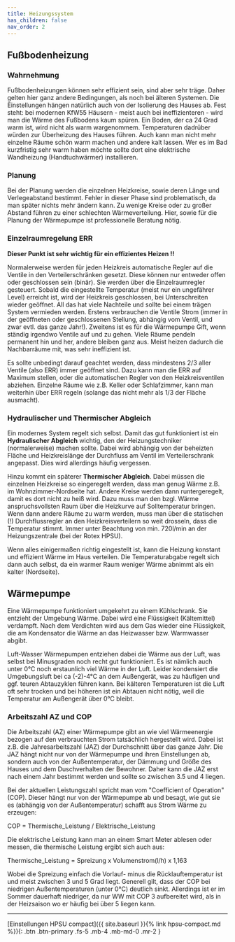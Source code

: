 ```yaml
---
title: Heizungssystem
has_children: false
nav_order: 2
---
```


## Fußbodenheizung

### Wahrnehmung

Fußbodenheizungen können sehr effizient sein, sind aber sehr träge.
Daher gelten hier ganz andere Bedingungen, als noch bei älteren Systemen.
Die Einstellungen hängen natürlich auch von der Isolierung des Hauses ab. 
Fest steht: bei modernen KfW55 Häusern - meist auch bei 
ineffizienteren - wird man die Wärme des Fußbodens kaum spüren. Ein Boden, 
der ca 24 Grad warm ist, wird nicht als warm wargenommem. Temperaturen dadrüber
würden zur Überheizung des Hauses führen. Auch kann man nicht mehr einzelne Räume
schön warm machen und andere kalt lassen. Wer es im Bad kurzfristig sehr warm
haben möchte sollte dort eine elektrische Wandheizung (Handtuchwärmer) installieren. 

### Planung

Bei der Planung werden die einzelnen Heizkreise, sowie deren Länge und Verlegeabstand
bestimmt. Fehler in dieser Phase sind problematisch, da man später nichts mehr ändern
kann. Zu wenige Kreise oder zu großer Abstand führen zu einer schlechten Wärmeverteilung. 
Hier, sowie für die Planung der Wärmepumpe ist professionelle Beratung nötig.

### Einzelraumregelung ERR

**Dieser Punkt ist sehr wichtig für ein effizientes Heizen !!**

Normalerweise werden für jeden Heizkreis automatische Regler auf die Ventile in den Verteilerschränken
gesetzt. Diese können nur entweder offen oder geschlossen sein (binär). Sie werden über
die Einzelraumregler gesteuert. Sobald die eingestellte Temperatur (meist nur ein ungefährer Level) 
erreicht ist, wird der Heizkreis geschlossen, bei Unterschreiten wieder geöffnet. 
All das hat viele Nachteile und sollte bei einem trägen 
System vermieden werden. Erstens verbrauchen die Ventile Strom (immer in der geöffneten oder
geschlossenen Stellung, abhängig vom Ventil, und zwar evtl. das ganze Jahr!). Zweitens ist
es für die Wärmepumpe Gift, wenn ständig irgendwo Ventile auf und zu gehen. Viele Räume pendeln
permanent hin und her, andere bleiben ganz aus. Meist heizen dadurch die Nachbarräume mit, was sehr ineffizient ist. 

Es sollte unbedingt darauf geachtet werden, dass mindestens 2/3 aller Ventile (also ERR) immer 
geöffnet sind. Dazu kann man die ERR auf Maximum stellen, oder die automatischen Regler von
den Heizkreisventilen abziehen. Einzelne Räume wie z.B. Keller oder Schlafzimmer, kann man
weiterhin über ERR regeln (solange das nicht mehr als 1/3 der Fläche ausmacht).

### Hydraulischer und Thermischer Abgleich

Ein modernes System regelt sich selbst. Damit das gut funktioniert ist ein **Hydraulischer Abgleich**
wichtig, den der Heizungstechniker (normalerweise) machen sollte. Dabei wird abhängig von der
beheizten Fläche und Heizkreislänge der Durchfluss am Ventil im Verteilerschrank angepasst. 
Dies wird allerdings häufig vergessen. 

Hinzu kommt ein späterer **Thermischer Abgleich**. Dabei müssen die einzelnen Heizkreise so
eingeregelt werden, dass man genug Wärme z.B. im Wohnzimmer-Nordseite hat.
Andere Kreise werden dann runtergeregelt, damit es dort nicht zu heiß wird. 
Dazu muss man den bzgl. Wärme anspruchsvollsten Raum über die Heizkurve auf Solltemperatur
bringen. Wenn dann andere Räume zu warm werden, muss man über die statischen (!) Durchflussregler
an den Heizkreisverteilern so weit drosseln, dass die Temperatur stimmt.
Immer unter Beachtung von min. 720l/min an der Heizungszentrale (bei der Rotex HPSU).

Wenn alles einigermaßen richtig eingestellt ist, kann die Heizung konstant und effizient
Wärme im Haus verteilen. Die Temperaturabgabe regelt sich dann auch selbst, da ein 
warmer Raum weniger Wärme abnimmt als ein kalter (Nordseite).

## Wärmepumpe

Eine Wärmepumpe funktioniert umgekehrt zu einem Kühlschrank. Sie entzieht der Umgebung Wärme.
Dabei wird eine Flüssigkeit (Kältemittel) verdampft. Nach dem Verdichten wird aus dem Gas
wieder eine Flüssigkeit, die am Kondensator die Wärme an das Heizwasser bzw. Warmwasser abgibt.

Luft-Wasser Wärmepumpen entziehen dabei die Wärme aus der Luft, was selbst bei Minusgraden 
noch recht gut funktioniert. Es ist nämlich auch unter 0°C noch erstaunlich viel Wärme 
in der Luft. Leider kondensiert die Umgebungsluft bei ca (-2)-4°C an dem Außengerät, 
was zu häufigen und ggf. teuren Abtauzyklen führen kann. Bei kälteren Temperaturen ist die
Luft oft sehr trocken und bei höheren ist ein Abtauen nicht nötig, weil die Temperatur am 
Außengerät über 0°C bleibt. 

### Arbeitszahl AZ und COP

Die Arbeitszahl (AZ) einer Wärmepumpe gibt an wie viel Wärmeenergie bezogen
auf den verbrauchten Strom tatsächlich hergestellt wird. Dabei ist z.B. die Jahresarbeitszahl
(JAZ) der Durchschnitt über das ganze Jahr. Die JAZ hängt nicht nur von der Wärmepumpe 
und ihren Einstellungen ab, sondern auch von der Außentemperatur, der Dämmung und Größe
des Hauses und dem Duschverhalten der Bewohner. Daher kann die JAZ erst nach einem Jahr
bestimmt werden und sollte so zwischen 3.5 und 4 liegen. 

Bei der aktuellen Leistungszahl spricht man vom "Coefficient of Operation" (COP). Dieser
hängt nur von der Wärmepumpe ab und besagt, wie gut sie es (abhängig von der Außentemperatur)
schafft aus Strom Wärme zu erzeugen: 

COP = Thermische_Leistung / Elektrische_Leistung

Die elektrische Leistung kann man an einem Smart Meter ablesen oder messen, die thermische
Leistung ergibt sich auch aus: 

Thermische_Leistung = Spreizung x Volumenstrom(l/h) x 1,163

Wobei die Spreizung einfach die Vorlauf- minus die Rücklauftemperatur ist und meist 
zwischen 3 und 5 Grad liegt. Generell gilt, dass der COP bei niedrigen Außentemperaturen
(unter 0°C) deutlich sinkt. Allerdings ist er im Sommer dauerhaft niedriger,
da nur WW mit COP 3 aufbereitet wird, als in der Heizsaison wo er häufig 
bei über 5 liegen kann. 

---

[Einstellungen HPSU compact]({{ site.baseurl }}{% link hpsu-compact.md %}){: .btn .btn-primary .fs-5 .mb-4 .mb-md-0 .mr-2 }
